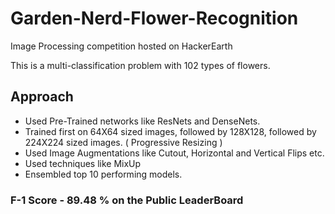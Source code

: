 # Garden-Nerd-Flower-Recognition
Image Processing competition hosted on HackerEarth

This is a multi-classification problem with 102 types of flowers.

## Approach
- Used Pre-Trained networks like ResNets and DenseNets.
- Trained first on 64X64 sized images, followed by 128X128, followed by 224X224 sized images. ( Progressive Resizing )
- Used Image Augmentations like Cutout, Horizontal and Vertical Flips etc.
- Used techniques like MixUp
- Ensembled top 10 performing models.

### F-1 Score - 89.48 % on the Public LeaderBoard
